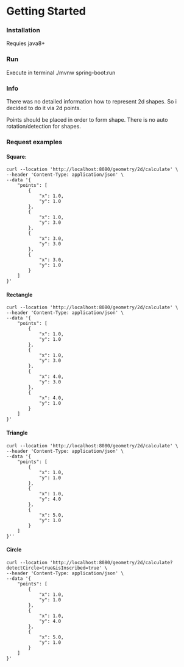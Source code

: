 # Getting Started

### Installation
Requies java8+ 

### Run
Execute in terminal ./mvnw spring-boot:run

### Info
There was no detailed information how to represent 2d shapes. So i decided to do it via 2d points.

Points should be placed in order to form shape. There is no auto rotation/detection for shapes.

### Request examples

#### Square:
```chatinput
curl --location 'http://localhost:8080/geometry/2d/calculate' \
--header 'Content-Type: application/json' \
--data '{
    "points": [
        {
            "x": 1.0,
            "y": 1.0
        },
        {
            "x": 1.0,
            "y": 3.0
        },
        {
            "x": 3.0,
            "y": 3.0
        },
        {
            "x": 3.0,
            "y": 1.0
        }
    ]
}'
```

#### Rectangle
```chatinput
curl --location 'http://localhost:8080/geometry/2d/calculate' \
--header 'Content-Type: application/json' \
--data '{
    "points": [
        {
            "x": 1.0,
            "y": 1.0
        },
        {
            "x": 1.0,
            "y": 3.0
        },
        {
            "x": 4.0,
            "y": 3.0
        },
        {
            "x": 4.0,
            "y": 1.0
        }
    ]
}'
```

#### Triangle
```chatinput
curl --location 'http://localhost:8080/geometry/2d/calculate' \
--header 'Content-Type: application/json' \
--data '{
    "points": [
        {
            "x": 1.0,
            "y": 1.0
        },
        {
            "x": 1.0,
            "y": 4.0
        },
        {
            "x": 5.0,
            "y": 1.0
        }
    ]
}''
```
#### Circle
```chatinput
curl --location 'http://localhost:8080/geometry/2d/calculate?detectCircle=true&isInscribed=true' \
--header 'Content-Type: application/json' \
--data '{
    "points": [
        {
            "x": 1.0,
            "y": 1.0
        },
        {
            "x": 1.0,
            "y": 4.0
        },
        {
            "x": 5.0,
            "y": 1.0
        }
    ]
}'
```
